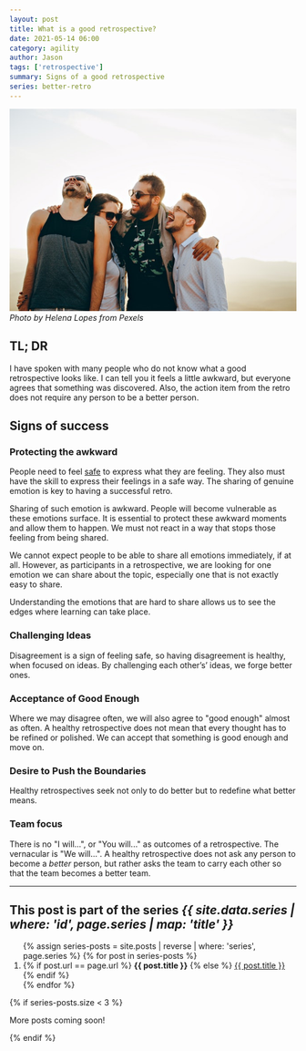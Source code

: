 ```yaml
---
layout: post
title: What is a good retrospective?
date: 2021-05-14 06:00
category: agility
author: Jason
tags: ['retrospective']
summary: Signs of a good retrospective
series: better-retro
---
```


![Friends hanging out laughing](/assets/img/posts/2021/05/pexels-helena-lopes-708440.jpg "Good Times")
_Photo by Helena Lopes from Pexels_

## TL; DR

I have spoken with many people who do not know what a good retrospective looks like. I can tell you it feels a little awkward, but everyone agrees that something was discovered. Also, the action item from the retro does not require any person to be a better person.

## Signs of success

### Protecting the awkward

People need to feel [safe](https://web.mit.edu/curhan/www/docs/Articles/15341_Readings/Group_Performance/Edmondson%20Psychological%20safety.pdf) to express what they are feeling. They also must have the skill to express their feelings in a safe way. The sharing of genuine emotion is key to having a successful retro.

Sharing of such emotion is awkward. People will become vulnerable as these emotions surface. It is essential to protect these awkward moments and allow them to happen. We must not react in a way that stops those feeling from being shared.

We cannot expect people to be able to share all emotions immediately, if at all. However, as participants in a retrospective, we are looking for one emotion we can share about the topic, especially one that is not exactly easy to share.

Understanding the emotions that are hard to share allows us to see the edges where learning can take place.

### Challenging Ideas

Disagreement is a sign of feeling safe, so having disagreement is healthy, when focused on ideas. By challenging each other’s’ ideas, we forge better ones.

### Acceptance of Good Enough

Where we may disagree often, we will also agree to "good enough" almost as often. A healthy retrospective does not mean that every thought has to be refined or polished. We can accept that something is good enough and move on.

### Desire to Push the Boundaries

Healthy retrospectives seek not only to do better but to redefine what better means.

### Team focus

There is no "I will...", or "You will..." as outcomes of a retrospective. The vernacular is "We will...". A healthy retrospective does not ask any person to become a _better_ person, but rather asks the team to carry each other so that the team becomes a better team.

----

<aside class="series">
  <h2>This post is part of the series <em>{{ site.data.series | where: 'id', page.series | map: 'title' }}</em></h2>
  <ol>
    {% assign series-posts = site.posts | reverse | where: 'series', page.series %}
    {% for post in series-posts %}
    <li>
      {% if post.url == page.url %}
      <strong>{{ post.title }}</strong>
      {% else %}
      <a href="{{ site.baseurl }}{{ post.url }}">{{ post.title }}</a>
      {% endif %}
    </li>
    {% endfor %}
  </ol>
  {% if series-posts.size < 3 %}
  <p>More posts coming soon!</p>
  {% endif %}
</aside>
